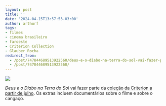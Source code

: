 ```yaml
---
layout: post
title: ''
date: '2024-04-15T13:57:53-03:00'
author: arthurf
tags:
- filmes
- cinema brasileiro
- faroeste
- Criterion Collection
- Glauber Rocha
redirect_from: 
  - /post/747844689513922560/deus-e-o-diabo-na-terra-do-sol-vai-fazer-parte-da
  - /post/747844689513922560/
---
```

![](https://64.media.tumblr.com/4e1e52e9c6525faa3962fa359b43d47a/0553c6be5eeb94e9-d7/s640x960/a40456cf48bada568b72883833746e240c0a7297.png)

_Deus e o Diabo na Terra do Sol_ vai fazer parte da [coleção da Criterion a partir de julho](https://www.criterion.com/films/33537-black-god-white-devil). Os extras incluem documentários sobre o filme e sobre o cangaço.


